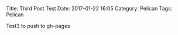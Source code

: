 Title: Third Post Test
Date: 2017-01-22 16:05
Category: Pelican
Tags: Pelican

Test3 to push to gh-pages 
